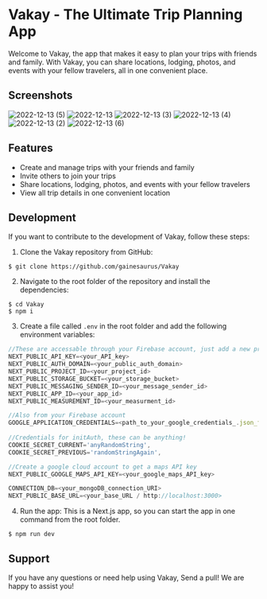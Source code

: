 # Vakay - The Ultimate Trip Planning App

Welcome to Vakay, the app that makes it easy to plan your trips with friends and family. With Vakay, you can share locations, lodging, photos, and events with your fellow travelers, all in one convenient place.

## Screenshots

![2022-12-13 (5)](https://user-images.githubusercontent.com/110689119/207482598-62b3b845-6252-41b6-9c28-7bc229ea638e.png)
![2022-12-13](https://user-images.githubusercontent.com/110689119/207482601-6f104eeb-1335-4b0d-bdd5-071c9709ed59.png)
![2022-12-13 (3)](https://user-images.githubusercontent.com/110689119/207482593-011f481b-67ac-4bec-bef7-a74ec4759951.png)
![2022-12-13 (4)](https://user-images.githubusercontent.com/110689119/207482595-69bd04fe-d1a6-4e00-98c8-61ab946cba91.png)
![2022-12-13 (2)](https://user-images.githubusercontent.com/110689119/207482602-07660c3a-7188-4874-aadb-616d4e8e5c9a.png)
![2022-12-13 (6)](https://user-images.githubusercontent.com/110689119/207482599-d0c58c92-1293-4e64-bc89-33092457ddaf.png)

## Features

- Create and manage trips with your friends and family
- Invite others to join your trips
- Share locations, lodging, photos, and events with your fellow travelers
- View all trip details in one convenient location

## Development

If you want to contribute to the development of Vakay, follow these steps:

1. Clone the Vakay repository from GitHub:

```console
$ git clone https://github.com/gainesaurus/Vakay
```

2. Navigate to the root folder of the repository and install the dependencies:

```console
$ cd Vakay
$ npm i
```

3. Create a file called `.env` in the root folder and add the following environment variables:

```js
//These are accessable through your Firebase account, just add a new project!
NEXT_PUBLIC_API_KEY=<your_API_key>
NEXT_PUBLIC_AUTH_DOMAIN=<your_public_auth_domain>
NEXT_PUBLIC_PROJECT_ID=<your_project_id>
NEXT_PUBLIC_STORAGE_BUCKET=<your_storage_bucket>
NEXT_PUBLIC_MESSAGING_SENDER_ID=<your_message_sender_id>
NEXT_PUBLIC_APP_ID=<your_app_id>
NEXT_PUBLIC_MEASUREMENT_ID=<your_measurment_id>

//Also from your Firebase account 
GOOGLE_APPLICATION_CREDENTIALS=<path_to_your_google_credentials_.json_file>
  
//Credentials for initAuth, these can be anything!
COOKIE_SECRET_CURRENT='anyRandomString',
COOKIE_SECRET_PREVIOUS='randomStringAgain',

//Create a google cloud account to get a maps API key
NEXT_PUBLIC_GOOGLE_MAPS_API_KEY=<your_google_maps_API_key>

CONNECTION_DB=<your_mongoDB_connection_URI>
NEXT_PUBLIC_BASE_URL=<your_base_URL / http://localhost:3000>
```

4. Run the app: This is a Next.js app, so you can start the app in one command from the root folder.

```console
$ npm run dev
```
  
## Support

If you have any questions or need help using Vakay, Send a pull! We are happy to assist you!
















